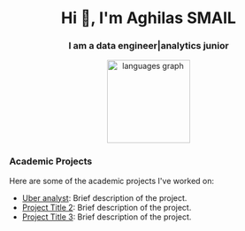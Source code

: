 <h1 align="center">Hi 👋, I'm Aghilas SMAIL</h1>
<h3 align="center">I am a data engineer|analytics junior</h3>

<div align="center">
  <img src="https://github-readme-stats.vercel.app/api/top-langs?username=aghilas1999&locale=en&hide_title=false&layout=compact&card_width=320&langs_count=5&theme=dracula&hide_border=false&order=2" height="150" alt="languages graph"  />
</div>

### Academic Projects
Here are some of the academic projects I've worked on:

- [Uber analyst](https://github.com/aghilas1999/Uber_analyse): Brief description of the project.
- [Project Title 2](https://github.com/aghilas1999/academic-project-2): Brief description of the project.
- [Project Title 3](https://github.com/aghilas1999/academic-project-3): Brief description of the project.
